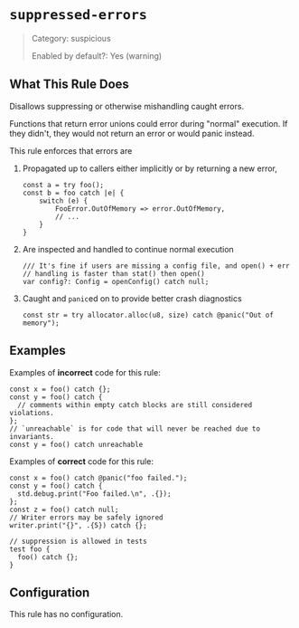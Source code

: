 # `suppressed-errors`

> Category: suspicious
> 
> Enabled by default?: Yes (warning)


## What This Rule Does
Disallows suppressing or otherwise mishandling caught errors.

Functions that return error unions could error during "normal" execution.
If they didn't, they would not return an error or would panic instead.

This rule enforces that errors are
1. Propagated up to callers either implicitly or by returning a new error,
   ```zig
   const a = try foo();
   const b = foo catch |e| {
       switch (e) {
           FooError.OutOfMemory => error.OutOfMemory,
           // ...
       }
   }
   ```
2. Are inspected and handled to continue normal execution
   ```zig
   /// It's fine if users are missing a config file, and open() + err
   // handling is faster than stat() then open()
   var config?: Config = openConfig() catch null;
   ```
3. Caught and `panic`ed on to provide better crash diagnostics
   ```zig
   const str = try allocator.alloc(u8, size) catch @panic("Out of memory");
   ```

## Examples

Examples of **incorrect** code for this rule:
```zig
const x = foo() catch {};
const y = foo() catch {
  // comments within empty catch blocks are still considered violations.
};
// `unreachable` is for code that will never be reached due to invariants.
const y = foo() catch unreachable
```

Examples of **correct** code for this rule:
```zig
const x = foo() catch @panic("foo failed.");
const y = foo() catch {
  std.debug.print("Foo failed.\n", .{});
};
const z = foo() catch null;
// Writer errors may be safely ignored
writer.print("{}", .{5}) catch {};

// suppression is allowed in tests
test foo {
  foo() catch {};
}
```

## Configuration
This rule has no configuration.
